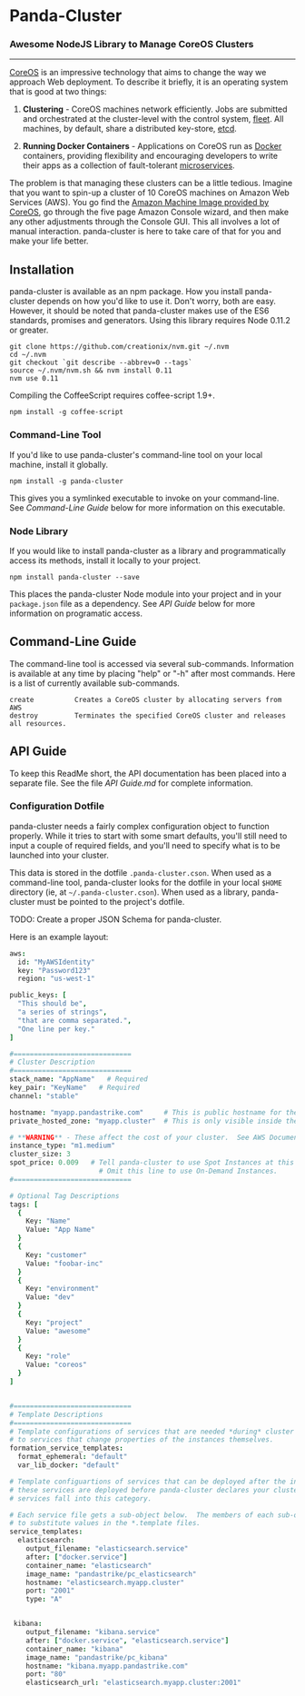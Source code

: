 Panda-Cluster
============

### Awesome NodeJS Library to Manage CoreOS Clusters

---
[CoreOS][1] is an impressive technology that aims to change the way we approach Web deployment.  To describe it briefly, it is an operating system that is good at two things:

1. **Clustering** - CoreOS machines network efficiently.  Jobs are submitted and orchestrated at the cluster-level with the control system, [fleet][2].  All machines, by default, share a distributed key-store, [etcd][3].

2. **Running Docker Containers** - Applications on CoreOS run as [Docker][4] containers, providing flexibility and encouraging developers to write their apps as a collection of fault-tolerant [microservices][5].


The problem is that managing these clusters can be a little tedious.  Imagine that you want to spin-up a cluster of 10 CoreOS machines on Amazon Web Services (AWS).  You go find the [Amazon Machine Image provided by CoreOS][6], go through the five page Amazon Console wizard, and then make any other adjustments through the Console GUI.  This all involves a lot of manual interaction. panda-cluster is here to take care of that for you and make your life better.


## Installation
panda-cluster is available as an npm package.  How you install panda-cluster depends on how you'd like to use it.  Don't worry, both are easy.  However, it should be noted that panda-cluster makes use of the ES6 standards, promises and generators.  Using this library requires Node 0.11.2 or greater.

  ```shell
  git clone https://github.com/creationix/nvm.git ~/.nvm
  cd ~/.nvm
  git checkout `git describe --abbrev=0 --tags`
  source ~/.nvm/nvm.sh && nvm install 0.11
  nvm use 0.11
  ```

  Compiling the CoffeeScript requires coffee-script 1.9+.
  ```shell
  npm install -g coffee-script
  ```

### Command-Line Tool
If you'd like to use panda-cluster's command-line tool on your local machine, install it globally.

  ```
  npm install -g panda-cluster
  ```

This gives you a symlinked executable to invoke on your command-line.  See *Command-Line Guide* below for more information on this executable.

### Node Library
If you would like to install panda-cluster as a library and programmatically access its methods, install it locally to your project.

  ```
  npm install panda-cluster --save
  ```

This places the panda-cluster Node module into your project and in your `package.json` file as a dependency.  See *API Guide* below for more information on programatic access.

## Command-Line Guide
The command-line tool is accessed via several sub-commands.  Information is available at any time by placing "help" or "-h" after most commands.  Here is a list of currently available sub-commands.

  ```
  create          Creates a CoreOS cluster by allocating servers from AWS
  destroy         Terminates the specified CoreOS cluster and releases all resources.
  ```

## API Guide
To keep this ReadMe short, the API documentation has been placed into a separate file.  See the file *API Guide.md* for complete information.

### Configuration Dotfile
panda-cluster needs a fairly complex configuration object to function properly.  While it tries to start with some smart defaults, you'll still need to input a couple of required fields, and you'll need to specify what is to be launched into your cluster.

This data is stored in the dotfile `.panda-cluster.cson`. When used as a command-line tool, panda-cluster looks for the dotfile in your local `$HOME` directory (ie, at `~/.panda-cluster.cson`).  When used as a library, panda-cluster must be pointed to the project's dotfile.

TODO: Create a proper JSON Schema for panda-cluster.

Here is an example layout:

```coffee
aws:
  id: "MyAWSIdentity"
  key: "Password123"
  region: "us-west-1"

public_keys: [
  "This should be",
  "a series of strings",
  "that are comma separated.",
  "One line per key."
]

#=============================
# Cluster Description
#=============================
stack_name: "AppName"   # Required
key_pair: "KeyName"   # Required
channel: "stable"

hostname: "myapp.pandastrike.com"     # This is public hostname for the "head" machine.  You must own the domain.
private_hosted_zone: "myapp.cluster"  # This is only visible inside the cluster and may be whatever you like.

# **WARNING** - These affect the cost of your cluster.  See AWS Documentation for pricing.
instance_type: "m1.medium"
cluster_size: 3
spot_price: 0.009   # Tell panda-cluster to use Spot Instances at this hourly rate.
                      # Omit this line to use On-Demand Instances.
#=============================

# Optional Tag Descriptions
tags: [
  {
    Key: "Name"
    Value: "App Name"
  }
  {
    Key: "customer"
    Value: "foobar-inc"
  }
  {
    Key: "environment"
    Value: "dev"
  }
  {
    Key: "project"
    Value: "awesome"
  }
  {
    Key: "role"
    Value: "coreos"
  }
]


#=============================
# Template Descriptions
#=============================
# Template configurations of services that are needed *during* cluster formation.  These are limited
# to services that change properties of the instances themselves.
formation_service_templates:
  format_ephemeral: "default"
  var_lib_docker: "default"

# Template configuartions of services that can be deployed after the instances are online.  However,
# these services are deployed before panda-cluster declares your cluster ready for access.  Most
# services fall into this category.

# Each service file gets a sub-object below.  The members of each sub-object are used (via MustacheJS)
# to substitute values in the *.template files.
service_templates:
  elasticsearch:
    output_filename: "elasticsearch.service"
    after: ["docker.service"]
    container_name: "elasticsearch"
    image_name: "pandastrike/pc_elasticsearch"
    hostname: "elasticsearch.myapp.cluster"
    port: "2001"
    type: "A"


 kibana:
    output_filename: "kibana.service"
    after: ["docker.service", "elasticsearch.service"]
    container_name: "kibana"
    image_name: "pandastrike/pc_kibana"
    hostname: "kibana.myapp.pandastrike.com"
    port: "80"
    elasticsearch_url: "elasticsearch.myapp.cluster:2001"
```








[1]:https://coreos.com/
[2]:https://coreos.com/blog/cluster-level-container-orchestration/
[3]:https://coreos.com/using-coreos/etcd/
[4]:https://www.docker.com/
[5]:http://martinfowler.com/articles/microservices.html
[6]:https://coreos.com/docs/running-coreos/cloud-providers/ec2/
